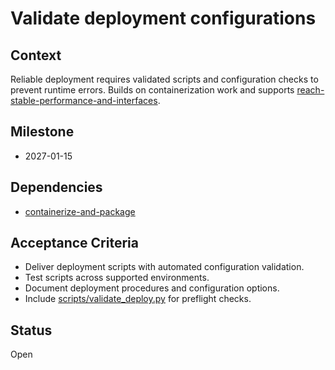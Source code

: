 # Validate deployment configurations

## Context
Reliable deployment requires validated scripts and configuration checks to
prevent runtime errors. Builds on containerization work and supports
[reach-stable-performance-and-interfaces](reach-stable-performance-and-interfaces.md).

## Milestone
- 2027-01-15

## Dependencies
- [containerize-and-package](containerize-and-package.md)

## Acceptance Criteria
- Deliver deployment scripts with automated configuration validation.
- Test scripts across supported environments.
- Document deployment procedures and configuration options.
- Include [scripts/validate_deploy.py](../scripts/validate_deploy.py) for
  preflight checks.

## Status
Open
